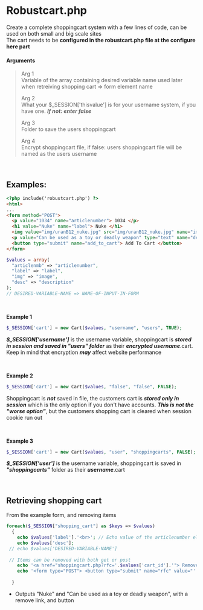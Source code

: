# Robustcart.php

Create a complete shoppingcart system with a few lines of code, can be used on both small and big scale sites<br>
The cart needs to be **configured in the robustcart.php file at the configure here part**

#### Arguments
>Arg 1 <br>
>Variable of the array containing desired variable name used later when retreiving shopping cart => form element name
>
>Arg 2 <br>
>What your $_SESSION['thisvalue'] is for your username system, if you have one. ***If not: enter false***
>
>Arg 3 <br>
>Folder to save the users shoppingcart
>
>Arg 4 <br>
>Encrypt shoppingcart file, if false: users shoppingcart file will be named as the users username

<br>

## Examples:

```html
<?php include('robustcart.php') ?>
<html>
...
<form method="POST">
  <p value="1034" name="articlenumber"> 1034 </p>
  <h1 value="Nuke" name="label"> Nuke </h1>
  <img value="img/uranB12_nuke.jpg" src="img/uranB12_nuke.jpg" name="image">
  <p value="Can be used as a toy or deadly weapon" type="text" name="description"> Can be used as a toy or deadly weapon </p>
  <button type="submit" name="add_to_cart"> Add To Cart </button>
</form>
```
```php
$values = array(
  "articlenmb" => "articlenumber", 
  "label" => "label",
  "img" => "image",
  "desc" => "description"
);
// DESIRED-VARIABLE-NAME => NAME-OF-INPUT-IN-FORM
```

<br>

**Example 1**
```php
$_SESSION['cart'] = new Cart($values, "username", "users", TRUE);
```
***$_SESSION['username']*** is the username variable, shoppingcart is ***stored in session and saved in "users" folder*** as their ***encrypted username***.cart. Keep in mind that encryption ***may*** affect website performance

<br>

**Example 2**
```php
$_SESSION['cart'] = new Cart($values, "false", "false", FALSE);
```
Shoppingcart is ***not*** saved in file, the customers cart is ***stored only in session*** which is the only option if you don't have accounts. ***This is not the "worse option"***, but the customers shopping cart is cleared when session cookie run out

<br>

**Example 3**
```php
$_SESSION['cart'] = new Cart($values, "user", "shoppingcarts", FALSE);
```
***$_SESSION['user']*** is the username variable, shoppingcart is saved in ***"shoppingcarts"*** folder as their ***username***.cart

<br>

## Retrieving shopping cart
From the example form, and removing items
```php
foreach($_SESSION["shopping_cart"] as $keys => $values)
  {
    echo $values['label'].'<br>'; // Echo value of the articlenumber element in example form
    echo $values['desc'];
 // echo $values['DESIRED-VARIABLE-NAME']
 
 // Items can be removed with both get or post
    echo '<a href="shoppingcart.php?rfc='.$values['cart_id'].'"> Remove </a>';
    echo '<form type="POST"> <button type="submit" name="rfc" value="'.$values['cart_id'].'"> Remove </button>';
    
  }
```
- Outputs "Nuke" and "Can be used as a toy or deadly weapon", with a remove link, and button
